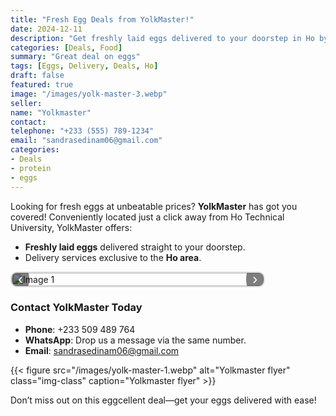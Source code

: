 ```yaml
---
title: "Fresh Egg Deals from YolkMaster!"
date: 2024-12-11
description: "Get freshly laid eggs delivered to your doorstep in Ho by YolkMaster. Affordable prices and convenient delivery."
categories: [Deals, Food]
summary: "Great deal on eggs"
tags: [Eggs, Delivery, Deals, Ho]
draft: false
featured: true
image: "/images/yolk-master-3.webp"
seller:
name: "Yolkmaster"
contact:
telephone: "+233 (555) 789-1234"
email: "sandrasedinam06@gmail.com"
categories:
- Deals
- protein
- eggs
---
```

 <style>
        .carousel {
            width: 80%;
            max-width: 600px;
            overflow: hidden;
            position: relative;
            border: 2px solid #ddd;
            border-radius: 10px;
        }
        .carousel-track {
            display: flex;
            transition: transform 0.5s ease-in-out;
        }
        .carousel-slide {
            min-width: 100%;
            box-sizing: border-box;
        }
        .carousel-slide img {
            width: 100%;
            display: block;
        }
        .carousel-controls {
            position: absolute;
            top: 50%;
            width: 100%;
            display: flex;
            justify-content: space-between;
            transform: translateY(-50%);
        }
        .carousel-button {
            background-color: rgba(0, 0, 0, 0.5);
            border: none;
            color: white;
            font-size: 1.5rem;
            cursor: pointer;
            padding: 10px;
            border-radius: 50%;
            outline: none;
        }
        .carousel-button:hover {
            background-color: rgba(0, 0, 0, 0.7);
        }
    </style>




Looking for fresh eggs at unbeatable prices? **YolkMaster** has got you covered! Conveniently located just a click away from Ho Technical University, YolkMaster offers:  
- **Freshly laid eggs** delivered straight to your doorstep.  
- Delivery services exclusive to the **Ho area**.  


<div class="carousel">
    <div class="carousel-track">
        <div class="carousel-slide">
            <img src="/images/yolk-master-4.webp" alt="Image 1">
        </div>
        <div class="carousel-slide">
            <img src="/images/yolk-master-2.webp" alt="Image 2">
        </div>
        <div class="carousel-slide">
            <img src="/images/yolk-master-3.webp" alt="Image 3">
        </div>
    </div>
    <div class="carousel-controls">
        <button class="carousel-button" id="prev">&#8249;</button>
        <button class="carousel-button" id="next">&#8250;</button>
    </div>
</div>

<script>
    const track = document.querySelector('.carousel-track');
    const slides = Array.from(track.children);
    const nextButton = document.getElementById('next');
    const prevButton = document.getElementById('prev');

    let currentSlideIndex = 0;

    nextButton.addEventListener('click', () => {
        currentSlideIndex = (currentSlideIndex + 1) % slides.length;
        updateCarousel();
    });

    prevButton.addEventListener('click', () => {
        currentSlideIndex = (currentSlideIndex - 1 + slides.length) % slides.length;
        updateCarousel();
    });

    function updateCarousel() {
        const slideWidth = slides[0].getBoundingClientRect().width;
        track.style.transform = `translateX(-${currentSlideIndex * slideWidth}px)`;
    }
</script>

</body>
</html>

### Contact YolkMaster Today
- **Phone**: +233 509 489 764  
- **WhatsApp**: Drop us a message via the same number.  
- **Email**: sandrasedinam06@gmail.com  

{{< figure src="/images/yolk-master-1.webp" alt="Yolkmaster flyer" class="img-class" caption="Yolkmaster flyer"  >}}

Don’t miss out on this eggcellent deal—get your eggs delivered with ease!
